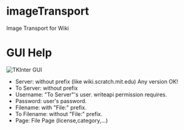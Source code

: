 # imageTransport
Image Transport for Wiki

# GUI Help
![TKInter GUI](https://i.gyazo.com/ce34b4917bbad367e46d01b929127fc3.png)

* Server: without prefix (like wiki.scratch.mit.edu) Any version OK!
* To Server: without prefix
* Username: "To Server"'s user. writeapi permission requires.
* Password: user's password.
* Filename: with "File:" prefix.
* To Filename: without "File:" prefix.
* Page: File Page (license,category,...)
